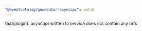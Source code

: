 ```yaml
---
"@eventcatalog/generator-asyncapi": patch
---
```


feat(plugin): asyncapi written to service does not contain any refs
